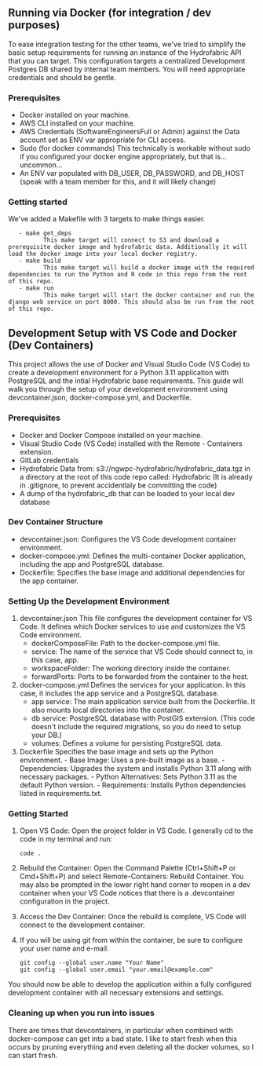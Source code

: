## Running via Docker (for integration / dev purposes)

To ease integration testing for the other teams, we've tried to simplify the basic setup requirements for running an instance of the Hydrofabric API that you can target.  This configuration targets a centralized Development Postgres DB shared by internal team members. You will need appropriate credentials and should be gentle.

### Prerequisites
- Docker installed on your machine.
- AWS CLI installed on your machine.
- AWS Credentials (SoftwareEngineersFull or Admin) against the Data account set as ENV var appropriate for CLI access.
- Sudo (for docker commands)  This technically is workable without sudo if you configured your docker engine appropriately, but that is... uncommon...
- An ENV var populated with DB_USER, DB_PASSWORD, and DB_HOST (speak with a team member for this, and it will likely change)

### Getting started
We've added a Makefile with 3 targets to make things easier.

       - make get_deps
              This make target will connect to S3 and download a prerequisite docker image and hydrofabric data. Additionally it will load the docker image into your local docker registry.
       - make build
              This make target will build a docker image with the required dependencies to run the Python and R code in this repo from the root of this repo.
       - make run
              This make target will start the docker container and run the django web service on port 8000. This should also be run from the root of this repo.


## Development Setup with VS Code and Docker (Dev Containers)

This project allows the use of Docker and Visual Studio Code (VS Code) to create a development environment for a Python 3.11 application with PostgreSQL and the intial Hydrofabric base requirements. This guide will walk you through the setup of your development environment using devcontainer.json, docker-compose.yml, and Dockerfile.

### Prerequisites
- Docker and Docker Compose installed on your machine.
- Visual Studio Code (VS Code) installed with the Remote - Containers extension.
- GitLab credentials
- Hydrofabric Data from: s3://ngwpc-hydrofabric/hydrofabric_data.tgz in a directory at the root of this code repo called: Hydrofabric (It is already in .gitignore, to prevent accidentlaly be committing the code)
- A dump of the hydrofabric_db that can be loaded to your local dev database

### Dev Container Structure
 - devcontainer.json: Configures the VS Code development container environment.
 - docker-compose.yml: Defines the multi-container Docker application, including the app and PostgreSQL database.
 - Dockerfile: Specifies the base image and additional dependencies for the app container.

### Setting Up the Development Environment
 1. devcontainer.json
This file configures the development container for VS Code. It defines which Docker services to use and customizes the VS Code environment.
       - dockerComposeFile: Path to the docker-compose.yml file.
       - service: The name of the service that VS Code should connect to, in this case, app.
       - workspaceFolder: The working directory inside the container.
       - forwardPorts: Ports to be forwarded from the container to the host.
 2. docker-compose.yml
Defines the services for your application. In this case, it includes the app service and a PostgreSQL database.
       - app service: The main application service built from the Dockerfile. It also mounts local directories into the container.
       - db service: PostgreSQL database with PostGIS extension.  (This code doesn't include the required migrations, so you do need to setup your DB.)
       - volumes: Defines a volume for persisting PostgreSQL data.
3. Dockerfile
Specifies the base image and sets up the Python environment.
       - Base Image: Uses a pre-built image as a base.
       - Dependencies: Upgrades the system and installs Python 3.11 along with necessary packages.
       - Python Alternatives: Sets Python 3.11 as the default Python version.
       - Requirements: Installs Python dependencies listed in requirements.txt.

### Getting Started
1. Open VS Code: Open the project folder in VS Code. I generally cd to the code in my terminal and run:

       code .

2. Rebuild the Container: Open the Command Palette (Ctrl+Shift+P or Cmd+Shift+P) and select Remote-Containers: Rebuild Container. You may also be prompted in the lower right hand corner to reopen in a dev container when your VS Code notices that there is a .devcontainer configuration in the project.
3. Access the Dev Container: Once the rebuild is complete, VS Code will connect to the development container.
4. If you will be using git from within the container, be sure to configure your user name and e-mail.

       git config --global user.name "Your Name"
       git config --global user.email "your.email@example.com"


You should now be able to develop the application within a fully configured development container with all necessary extensions and settings.

### Cleaning up when you run into issues
There are times that devcontainers, in particular when combined with docker-compose can get into a bad state.  I like to start fresh when this occurs by pruning everything and even deleting all the docker volumes, so I can start fresh.
